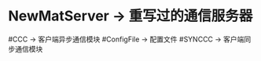 ﻿# NewMatServer -> 重写过的通信服务器
#CCC           -> 客户端异步通信模块
#ConfigFile    -> 配置文件
#SYNCCC        -> 客户端同步通信模块
